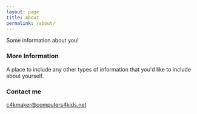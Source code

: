 ```yaml
---
layout: page
title: About
permalink: /about/
---
```


Some information about you!

### More Information

A place to include any other types of information that you'd like to include about yourself.

### Contact me

[c4kmaker@computers4kids.net](mailto:c4kmaker@computers4kids.net)
